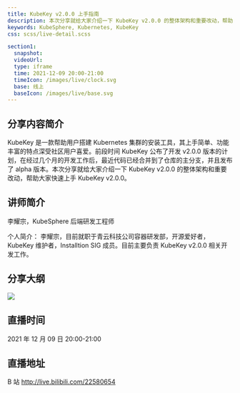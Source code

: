```yaml
---
title: KubeKey v2.0.0 上手指南
description: 本次分享就给大家介绍一下 KubeKey v2.0.0 的整体架构和重要改动，帮助大家快速上手 KubeKey v2.0.0。
keywords: KubeSphere, Kubernetes, KubeKey
css: scss/live-detail.scss

section1:
  snapshot: 
  videoUrl: 
  type: iframe
  time: 2021-12-09 20:00-21:00
  timeIcon: /images/live/clock.svg
  base: 线上
  baseIcon: /images/live/base.svg
---
```

## 分享内容简介

KubeKey 是一款帮助用户搭建 Kubernetes 集群的安装工具，其上手简单、功能丰富的特点深受社区用户喜爱。前段时间 KubeKey 公布了开发 v2.0.0 版本的计划，在经过几个月的开发工作后，最近代码已经合并到了仓库的主分支，并且发布了 alpha 版本。本次分享就给大家介绍一下 KubeKey v2.0.0 的整体架构和重要改动，帮助大家快速上手 KubeKey v2.0.0。

## 讲师简介

李耀宗，KubeSphere 后端研发工程师

个人简介：
李耀宗，目前就职于青云科技公司容器研发部，开源爱好者，KubeKey 维护者，Installtion SIG 成员。目前主要负责 KubeKey v2.0.0 相关开发工作。


## 分享大纲

![](https://pek3b.qingstor.com/kubesphere-community/images/kubekey1209-live.png)

## 直播时间

2021 年 12 月 09 日 20:00-21:00

## 直播地址

B 站  http://live.bilibili.com/22580654



